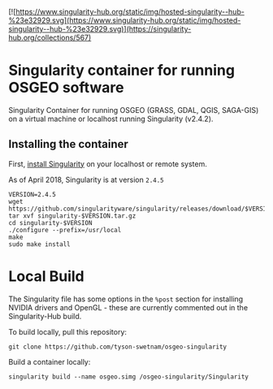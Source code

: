 [![https://www.singularity-hub.org/static/img/hosted-singularity--hub-%23e32929.svg](https://www.singularity-hub.org/static/img/hosted-singularity--hub-%23e32929.svg)](https://singularity-hub.org/collections/567)

# Singularity container for running OSGEO software
Singularity Container for running OSGEO (GRASS, GDAL, QGIS, SAGA-GIS) on a virtual machine or localhost running Singularity (v2.4.2).

## Installing the container

First, [install Singularity](https://singularity.lbl.gov/install-linux) on your localhost or remote system. 

As of April 2018, Singularity is at version `2.4.5`

```
VERSION=2.4.5
wget https://github.com/singularityware/singularity/releases/download/$VERSION/singularity-$VERSION.tar.gz
tar xvf singularity-$VERSION.tar.gz
cd singularity-$VERSION
./configure --prefix=/usr/local
make
sudo make install
```

# Local Build

The Singularity file has some options in the `%post` section for installing NVIDIA drivers and OpenGL - these are currently commented out in the Singularity-Hub build.

To build locally, pull this repository:

```
git clone https://github.com/tyson-swetnam/osgeo-singularity
```

Build a container locally:

```
singularity build --name osgeo.simg /osgeo-singularity/Singularity
```
